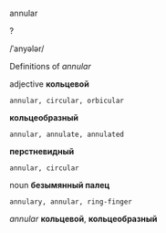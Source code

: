 annular

?

/ˈanyələr/

Definitions of _annular_

adjective
**кольцевой**

    annular, circular, orbicular
**кольцеобразный**

    annular, annulate, annulated
**перстневидный**

    annular, circular

noun
**безымянный палец**

    annulary, annular, ring-finger

_annular_
**кольцевой**, **кольцеобразный**